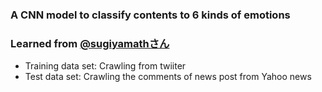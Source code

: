 ### A CNN model to classify contents to 6 kinds of emotions
### Learned from [@sugiyamathさん](https://qiita.com/sugiyamath/items/7cabef39390c4a07e4d8)

- Training data set: Crawling from twiiter
- Test data set: Crawling the comments of news post from Yahoo news
